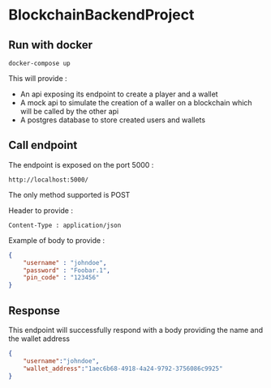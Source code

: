 # BlockchainBackendProject

## Run with docker
```shell
docker-compose up
```

This will provide : 
 - An api exposing its endpoint to create a player and a wallet
 - A mock api to simulate the creation of a waller on a blockchain which will be called by the other api
 - A postgres database to store created users and wallets

## Call endpoint
The endpoint is exposed on the port 5000 :
```
http://localhost:5000/
```

The only method supported is POST

Header to provide :
```
Content-Type : application/json
```

Example of body to provide :
```json
{
    "username" : "johndoe",
    "password" : "Foobar.1",
    "pin_code" : "123456"
}
```

## Response 
This endpoint will successfully respond with a body providing the name and the wallet address 
```json
{
    "username":"johndoe",
    "wallet_address":"1aec6b68-4918-4a24-9792-3756086c9925"
}
```